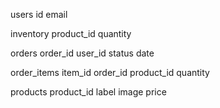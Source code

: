 users
  id
  email

inventory
  product_id
  quantity

orders
  order_id
  user_id
  status
  date

order_items
  item_id
  order_id
  product_id
  quantity

products
  product_id
  label
  image
  price
